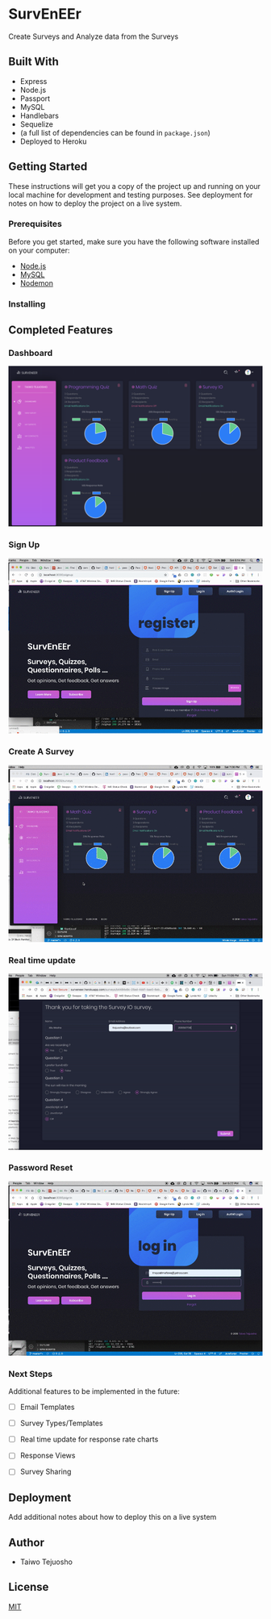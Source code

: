 # SurvEnEEr
Create Surveys and Analyze data from the Surveys

## Built With

* Express
* Node.js
* Passport
* MySQL
* Handlebars
* Sequelize
* (a full list of dependencies can be found in `package.json`)
* Deployed to Heroku

## Getting Started

These instructions will get you a copy of the project up and running on your local machine for development and testing purposes. See deployment for notes on how to deploy the project on a live system.

### Prerequisites

Before you get started, make sure you have the following software installed on your computer:

- [Node.js](https://nodejs.org/en/)
- [MySQL](https://www.mysql.com/)
- [Nodemon](https://nodemon.io/)

### Installing

## Completed Features

### Dashboard
![](Dashboard.png)

### Sign Up

![](SignUp.gif)

### Create A Survey

![](newSurvey.gif)

### Real time update

![](RealtimeUpdate.gif)

### Password Reset

![](PasswordReset.gif)

### Next Steps

Additional features to be implemented in the future:

- [ ] Email Templates
- [ ] Survey Types/Templates
- [ ] Real time update for response rate charts
- [ ] Response Views
- [ ] Survey Sharing


## Deployment

Add additional notes about how to deploy this on a live system

## Author

* Taiwo Tejuosho

## License
[MIT](https://choosealicense.com/licenses/mit/)

